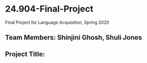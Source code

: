 # 24.904-Final-Project

Final Project for Language Acquisition, Spring 2020

## Team Members: Shinjini Ghosh, Shuli Jones

## Project Title:
